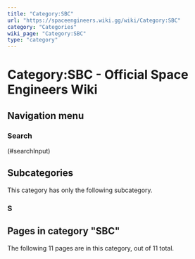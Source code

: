 ```yaml
---
title: "Category:SBC"
url: "https://spaceengineers.wiki.gg/wiki/Category:SBC"
category: "Categories"
wiki_page: "Category:SBC"
type: "category"
---
```


# Category:SBC - Official Space Engineers Wiki

## Navigation menu

### Search

(#searchInput)

## Subcategories

This category has only the following subcategory.

### S

## Pages in category "SBC"

The following 11 pages are in this category, out of 11 total.